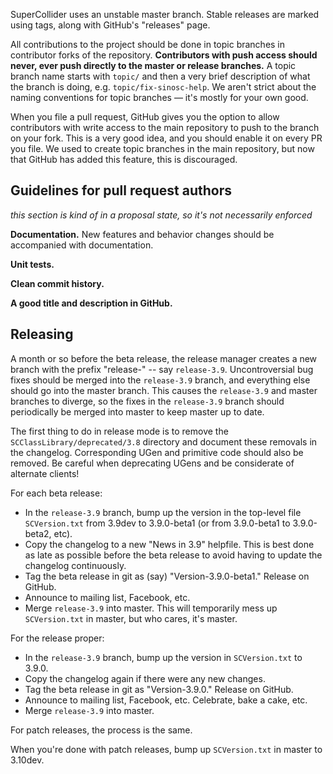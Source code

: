 SuperCollider uses an unstable master branch. Stable releases are marked using tags, along with GitHub's "releases" page.

All contributions to the project should be done in topic branches in contributor forks of the repository. **Contributors with push access should never, ever push directly to the master or release branches.** A topic branch name starts with `topic/` and then a very brief description of what the branch is doing, e.g. `topic/fix-sinosc-help`. We aren't strict about the naming conventions for topic branches — it's mostly for your own good.

When you file a pull request, GitHub gives you the option to allow contributors with write access to the main repository to push to the branch on your fork. This is a very good idea, and you should enable it on every PR you file. We used to create topic branches in the main repository, but now that GitHub has added this feature, this is discouraged.

## Guidelines for pull request authors ##

*this section is kind of in a proposal state, so it's not necessarily enforced*

**Documentation.** New features and behavior changes should be accompanied with documentation.

**Unit tests.**

**Clean commit history.**

**A good title and description in GitHub.**

## Releasing ##

A month or so before the beta release, the release manager creates a new branch with the prefix "release-" -- say `release-3.9`. Uncontroversial bug fixes should be merged into the `release-3.9` branch, and everything else should go into the master branch. This causes the `release-3.9` and master branches to diverge, so the fixes in the `release-3.9` branch should periodically be merged into master to keep master up to date.

The first thing to do in release mode is to remove the `SCClassLibrary/deprecated/3.8` directory and document these removals in the changelog. Corresponding UGen and primitive code should also be removed. Be careful when deprecating UGens and be considerate of alternate clients!

For each beta release:

- In the `release-3.9` branch, bump up the version in the top-level file `SCVersion.txt` from 3.9dev to 3.9.0-beta1 (or from 3.9.0-beta1 to 3.9.0-beta2, etc).
- Copy the changelog to a new "News in 3.9" helpfile. This is best done as late as possible before the beta release to avoid having to update the changelog continuously.
- Tag the beta release in git as (say) "Version-3.9.0-beta1." Release on GitHub.
- Announce to mailing list, Facebook, etc.
- Merge `release-3.9` into master. This will temporarily mess up `SCVersion.txt` in master, but who cares, it's master.

For the release proper:

- In the `release-3.9` branch, bump up the version in `SCVersion.txt` to 3.9.0.
- Copy the changelog again if there were any new changes.
- Tag the beta release in git as "Version-3.9.0." Release on GitHub.
- Announce to mailing list, Facebook, etc. Celebrate, bake a cake, etc.
- Merge `release-3.9` into master.

For patch releases, the process is the same.

When you're done with patch releases, bump up `SCVersion.txt` in master to 3.10dev.